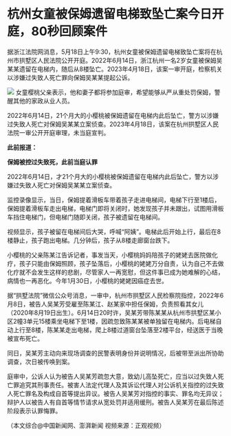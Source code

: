 # 杭州女童被保姆遗留电梯致坠亡案今日开庭，80秒回顾案件

据浙江法院网消息，5月18日上午9:30，杭州女童被保姆遗留电梯致坠亡案将在杭州市拱墅区人民法院公开开庭。2022年6月14日，浙江杭州一名2岁女童被保姆吴某某遗留在电梯内，随后从8楼坠亡。2023年4月18日，该案一审开庭，检察机关以涉嫌过失致人死亡罪向保姆吴某某提起公诉。

![](https://inews.gtimg.com/om_bt/O-VmzB2Eh8D9dUxQ4DG5C83sk6iqd69BMH_A0nCB6lIJUAA/1000)
女童樱桃父亲表示，他和妻子都将参加庭审，希望能够从严从重处罚保姆，警醒其他的家政从业人员。

2022年6月14日，21个月大的小樱桃被保姆遗留在电梯内此后坠亡，警方以涉嫌过失致人死亡对保姆吴某某立案侦查。2023年4月18日，该案在杭州拱墅区人民法院一审公开开庭审理，未当庭宣判。

**此前报道：**

**保姆被控过失致死，此前当庭认罪**

2022年6月14日，才21个月大的小樱桃被保姆遗留在电梯内此后坠亡，警方以涉嫌过失致人死亡对保姆吴某某立案侦查。

监控录像显示，当日，保姆提着滑板车带着孩子走进电梯间，电梯下行至1楼后，保姆提着滑板车走出电梯，电梯门即将关闭时，她发现孩子并未跟出，试图用滑板车挡住电梯门，但电梯门随即关闭，孩子被遗留在电梯间。

视频显示，孩子被留在电梯间后大哭，呼喊“阿姨”。电梯此后开始上行，最后在8楼静止，孩子跑出电梯。几分钟后，孩子从8楼走廊窗台跌下。

小樱桃的父亲陈某江告诉记者，事发当天，小樱桃妈妈陪孩子的姥姥去医院做化疗，孩子只能由保姆照顾，孩子坠落后，小樱桃的姥姥万分自责，认为自己不去做化疗就不会发生这样的悲剧，尽管家人一再宽慰，但这件事已成为她难解的心结，病情也一再恶化。今年1月30日，小樱桃的姥姥因癌症去世。

据“拱墅法院”微信公众号消息，一审中，杭州市拱墅区人民检察院指控，2022年6月8日，被告人吴某芳受雇至陈某江、赵某家中担任保姆，负责照看其女儿（2020年8月19日出生）。6月14日20时许，吴某芳带陈某某从杭州市拱墅区某小区2幢3单元15楼乘坐电梯下至1楼，因疏忽致陈某某被单独留在电梯内。后电梯自动上行至8楼，陈某某走出电梯，爬上8楼过道窗台坠落至2楼平台，经送医于当晚被宣布死亡。

同日，吴某芳主动向来现场调查的民警表明身份并说明情况，后被带至派出所协助调查，次日被传唤到案。

庭审中，公诉人认为被告人吴某芳疏忽大意，致幼儿高坠死亡，应当以过失致人死亡罪追究其刑事责任。被害人法定代理人及其诉讼代理人对公诉机关指控的过失致人死亡罪名及构成自首等提出异议。被告人吴某芳对指控的事实、罪名均无异议；辩护人以被告人有自首等情节请求从宽处罚并适用缓刑。被告人吴某芳在最后陈述阶段表示认罪悔罪。

（本文综合@中国新闻网、澎湃新闻 视频来源：正观视频）

